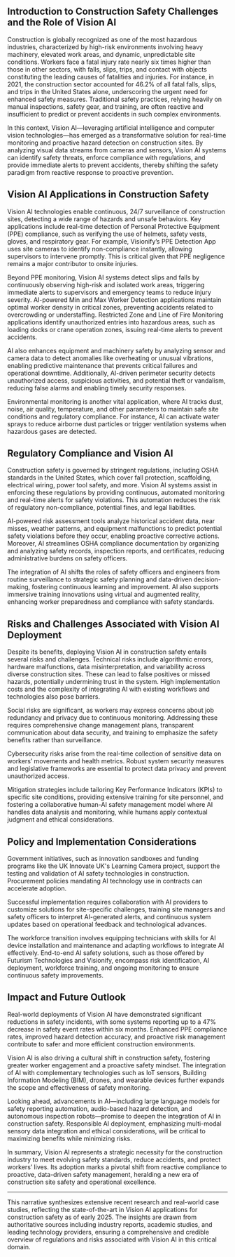 ## Introduction to Construction Safety Challenges and the Role of Vision AI
Construction is globally recognized as one of the most hazardous industries, characterized by high-risk environments involving heavy machinery, elevated work areas, and dynamic, unpredictable site conditions. Workers face a fatal injury rate nearly six times higher than those in other sectors, with falls, slips, trips, and contact with objects constituting the leading causes of fatalities and injuries. For instance, in 2021, the construction sector accounted for 46.2% of all fatal falls, slips, and trips in the United States alone, underscoring the urgent need for enhanced safety measures. Traditional safety practices, relying heavily on manual inspections, safety gear, and training, are often reactive and insufficient to predict or prevent accidents in such complex environments.

In this context, Vision AI—leveraging artificial intelligence and computer vision technologies—has emerged as a transformative solution for real-time monitoring and proactive hazard detection on construction sites. By analyzing visual data streams from cameras and sensors, Vision AI systems can identify safety threats, enforce compliance with regulations, and provide immediate alerts to prevent accidents, thereby shifting the safety paradigm from reactive response to proactive prevention.

## Vision AI Applications in Construction Safety
Vision AI technologies enable continuous, 24/7 surveillance of construction sites, detecting a wide range of hazards and unsafe behaviors. Key applications include real-time detection of Personal Protective Equipment (PPE) compliance, such as verifying the use of helmets, safety vests, gloves, and respiratory gear. For example, Visionify’s PPE Detection App uses site cameras to identify non-compliance instantly, allowing supervisors to intervene promptly. This is critical given that PPE negligence remains a major contributor to onsite injuries.

Beyond PPE monitoring, Vision AI systems detect slips and falls by continuously observing high-risk and isolated work areas, triggering immediate alerts to supervisors and emergency teams to reduce injury severity. AI-powered Min and Max Worker Detection applications maintain optimal worker density in critical zones, preventing accidents related to overcrowding or understaffing. Restricted Zone and Line of Fire Monitoring applications identify unauthorized entries into hazardous areas, such as loading docks or crane operation zones, issuing real-time alerts to prevent accidents.

AI also enhances equipment and machinery safety by analyzing sensor and camera data to detect anomalies like overheating or unusual vibrations, enabling predictive maintenance that prevents critical failures and operational downtime. Additionally, AI-driven perimeter security detects unauthorized access, suspicious activities, and potential theft or vandalism, reducing false alarms and enabling timely security responses.

Environmental monitoring is another vital application, where AI tracks dust, noise, air quality, temperature, and other parameters to maintain safe site conditions and regulatory compliance. For instance, AI can activate water sprays to reduce airborne dust particles or trigger ventilation systems when hazardous gases are detected.

## Regulatory Compliance and Vision AI
Construction safety is governed by stringent regulations, including OSHA standards in the United States, which cover fall protection, scaffolding, electrical wiring, power tool safety, and more. Vision AI systems assist in enforcing these regulations by providing continuous, automated monitoring and real-time alerts for safety violations. This automation reduces the risk of regulatory non-compliance, potential fines, and legal liabilities.

AI-powered risk assessment tools analyze historical accident data, near misses, weather patterns, and equipment malfunctions to predict potential safety violations before they occur, enabling proactive corrective actions. Moreover, AI streamlines OSHA compliance documentation by organizing and analyzing safety records, inspection reports, and certificates, reducing administrative burdens on safety officers.

The integration of AI shifts the roles of safety officers and engineers from routine surveillance to strategic safety planning and data-driven decision-making, fostering continuous learning and improvement. AI also supports immersive training innovations using virtual and augmented reality, enhancing worker preparedness and compliance with safety standards.

## Risks and Challenges Associated with Vision AI Deployment
Despite its benefits, deploying Vision AI in construction safety entails several risks and challenges. Technical risks include algorithmic errors, hardware malfunctions, data misinterpretation, and variability across diverse construction sites. These can lead to false positives or missed hazards, potentially undermining trust in the system. High implementation costs and the complexity of integrating AI with existing workflows and technologies also pose barriers.

Social risks are significant, as workers may express concerns about job redundancy and privacy due to continuous monitoring. Addressing these requires comprehensive change management plans, transparent communication about data security, and training to emphasize the safety benefits rather than surveillance.

Cybersecurity risks arise from the real-time collection of sensitive data on workers’ movements and health metrics. Robust system security measures and legislative frameworks are essential to protect data privacy and prevent unauthorized access.

Mitigation strategies include tailoring Key Performance Indicators (KPIs) to specific site conditions, providing extensive training for site personnel, and fostering a collaborative human-AI safety management model where AI handles data analysis and monitoring, while humans apply contextual judgment and ethical considerations.

## Policy and Implementation Considerations
Government initiatives, such as innovation sandboxes and funding programs like the UK Innovate UK's Learning Camera project, support the testing and validation of AI safety technologies in construction. Procurement policies mandating AI technology use in contracts can accelerate adoption.

Successful implementation requires collaboration with AI providers to customize solutions for site-specific challenges, training site managers and safety officers to interpret AI-generated alerts, and continuous system updates based on operational feedback and technological advances.

The workforce transition involves equipping technicians with skills for AI device installation and maintenance and adapting workflows to integrate AI effectively. End-to-end AI safety solutions, such as those offered by Futurism Technologies and Visionify, encompass risk identification, AI deployment, workforce training, and ongoing monitoring to ensure continuous safety improvements.

## Impact and Future Outlook
Real-world deployments of Vision AI have demonstrated significant reductions in safety incidents, with some systems reporting up to a 47% decrease in safety event rates within six months. Enhanced PPE compliance rates, improved hazard detection accuracy, and proactive risk management contribute to safer and more efficient construction environments.

Vision AI is also driving a cultural shift in construction safety, fostering greater worker engagement and a proactive safety mindset. The integration of AI with complementary technologies such as IoT sensors, Building Information Modeling (BIM), drones, and wearable devices further expands the scope and effectiveness of safety monitoring.

Looking ahead, advancements in AI—including large language models for safety reporting automation, audio-based hazard detection, and autonomous inspection robots—promise to deepen the integration of AI in construction safety. Responsible AI deployment, emphasizing multi-modal sensory data integration and ethical considerations, will be critical to maximizing benefits while minimizing risks.

In summary, Vision AI represents a strategic necessity for the construction industry to meet evolving safety standards, reduce accidents, and protect workers’ lives. Its adoption marks a pivotal shift from reactive compliance to proactive, data-driven safety management, heralding a new era of construction site safety and operational excellence.

---

This narrative synthesizes extensive recent research and real-world case studies, reflecting the state-of-the-art in Vision AI applications for construction safety as of early 2025. The insights are drawn from authoritative sources including industry reports, academic studies, and leading technology providers, ensuring a comprehensive and credible overview of regulations and risks associated with Vision AI in this critical domain.